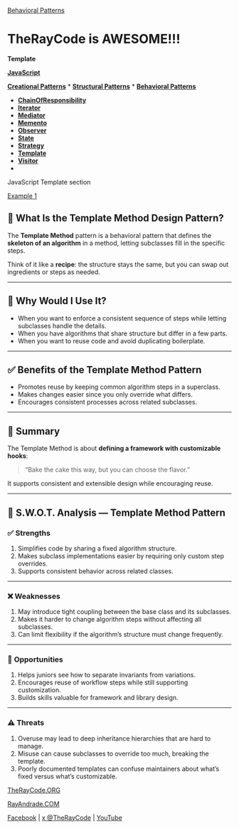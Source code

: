 [Behavioral Patterns](../README.md)

# TheRayCode is AWESOME!!!

**Template**

**[JavaScript](../README.md)** 

**[Creational Patterns](../../Creational/README.md)** * **[Structural Patterns](../../Structural/README.md)** * **[Behavioral Patterns](../README.md)**

* **[ChainOfResponsibility](../ChainOfResponsibility/README.md)**
* **[Iterator](../Iterator/README.md)**
* **[Mediator](../Mediator/README.md)**
* **[Memento](../Memento/README.md)**
* **[Observer](../Observer/README.md)**
* **[State](../State/README.md)**
* **[Strategy](../Strategy/README.md)**
* **[Template](../Template/README.md)**
* **[Visitor](../Visitor/README.md)**
* 
JavaScript Template section

[Example 1](./Example1/README.md)

## 📝 What Is the Template Method Design Pattern?

The **Template Method** pattern is a behavioral pattern that defines the **skeleton of an algorithm** in a method, letting subclasses fill in the specific steps.

Think of it like a **recipe**: the structure stays the same, but you can swap out ingredients or steps as needed.

---

## 🤔 Why Would I Use It?

* When you want to enforce a consistent sequence of steps while letting subclasses handle the details.
* When you have algorithms that share structure but differ in a few parts.
* When you want to reuse code and avoid duplicating boilerplate.

---

## ✅ Benefits of the Template Method Pattern

* Promotes reuse by keeping common algorithm steps in a superclass.
* Makes changes easier since you only override what differs.
* Encourages consistent processes across related subclasses.

---

## 🧩 Summary

The Template Method is about **defining a framework with customizable hooks**:

> “Bake the cake this way, but you can choose the flavor.”

It supports consistent and extensible design while encouraging reuse.

---

## 🧠 S.W\.O.T. Analysis — Template Method Pattern

### ✅ **Strengths**

1. Simplifies code by sharing a fixed algorithm structure.
2. Makes subclass implementations easier by requiring only custom step overrides.
3. Supports consistent behavior across related classes.

---

### ❌ **Weaknesses**

1. May introduce tight coupling between the base class and its subclasses.
2. Makes it harder to change algorithm steps without affecting all subclasses.
3. Can limit flexibility if the algorithm’s structure must change frequently.

---

### 🌱 **Opportunities**

1. Helps juniors see how to separate invariants from variations.
2. Encourages reuse of workflow steps while still supporting customization.
3. Builds skills valuable for framework and library design.

---

### ⚠️ **Threats**

1. Overuse may lead to deep inheritance hierarchies that are hard to manage.
2. Misuse can cause subclasses to override too much, breaking the template.
3. Poorly documented templates can confuse maintainers about what’s fixed versus what’s customizable.


[TheRayCode.ORG](https://www.TheRayCode.org)

[RayAndrade.COM](https://www.RayAndrade.com)

[Facebook](https://www.facebook.com/TheRayCode/) | [x @TheRayCode](https://www.x.com/TheRayCode/) | [YouTube](https://www.youtube.com/TheRayCode/)
